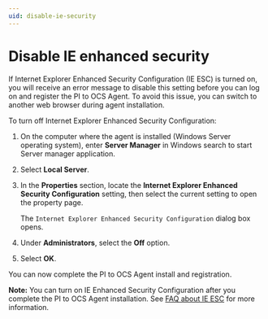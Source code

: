 ```yaml
---
uid: disable-ie-security
---
```


# Disable IE enhanced security

If Internet Explorer Enhanced Security Configuration (IE ESC) is turned on, you will receive an error message to disable this setting before you can log on and register the PI to OCS Agent. To avoid this issue, you can switch to another web browser during agent installation.

To turn off Internet Explorer Enhanced Security Configuration:

1. On the computer where the agent is installed (Windows Server operating system), enter **Server Manager** in Windows search to start Server manager application.

1. Select **Local Server**.

1. In the **Properties** section, locate the **Internet Explorer Enhanced Security Configuration** setting, then select the current setting to open the property page.
 
   The `Internet Explorer Enhanced Security Configuration` dialog box opens. 

1. Under **Administrators**, select the **Off** option.

1. Select **OK**.

You can now complete the PI to OCS Agent install and registration.

**Note:** You can turn on IE Enhanced Security Configuration after you complete the PI to OCS Agent installation. See [FAQ about IE ESC](https://docs.microsoft.com/en-us/troubleshoot/developer/browsers/security-privacy/enhanced-security-configuration-faq) for more information.

